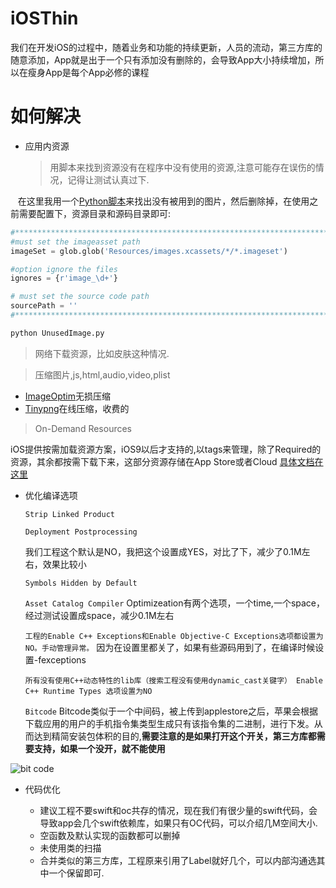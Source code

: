# iOSThin
我们在开发iOS的过程中，随着业务和功能的持续更新，人员的流动，第三方库的随意添加，App就是出于一个只有添加没有删除的，会导致App大小持续增加，所以在瘦身App是每个App必修的课程

# 如何解决

* 应用内资源

    > 用脚本来找到资源没有在程序中没有使用的资源,注意可能存在误伤的情况，记得让测试认真过下.
    
    在这里我用一个[Python脚本](https://github.com/jezzmemo/iOSThin/blob/master/UnusedImage.py)来找出没有被用到的图片，然后删除掉，在使用之前需要配置下，资源目录和源码目录即可:
```python
#***************************************************************************
#must set the imageasset path
imageSet = glob.glob('Resources/images.xcassets/*/*.imageset')

#option ignore the files
ignores = {r'image_\d+'}

# must set the source code path
sourcePath = ''
#***************************************************************************
```
```sh
python UnusedImage.py
```
> 网络下载资源，比如皮肤这种情况.
    
> 压缩图片,js,html,audio,video,plist

- [ImageOptim](https://imageoptim.com/)无损压缩
- [Tinypng](https://tinypng.com/)在线压缩，收费的
    
> On-Demand Resources

iOS提供按需加载资源方案，iOS9以后才支持的,以tags来管理，除了Required的资源，其余都按需下载下来，这部分资源存储在App Store或者Cloud
[具体文档在这里](https://developer.apple.com/library/content/documentation/FileManagement/Conceptual/On_Demand_Resources_Guide/index.html#//apple_ref/doc/uid/TP40015083-CH2-SW1)

* 优化编译选项

    `Strip Linked Product`
    
    `Deployment Postprocessing`

    我们工程这个默认是NO，我把这个设置成YES，对比了下，减少了0.1M左右，效果比较小
    
    `Symbols Hidden by Default`

    `Asset Catalog Compiler`
    Optimizeation有两个选项，一个time,一个space，经过测试设置成space，减少0.1M左右

    `工程的Enable C++ Exceptions和Enable Objective-C Exceptions选项都设置为NO。手动管理异常。`
    因为在设置里都关了，如果有些源码用到了，在编译时候设置-fexceptions

    `所有没有使用C++动态特性的lib库（搜索工程没有使用dynamic_cast关键字） Enable C++ Runtime Types 选项设置为NO`

    `Bitcode`
Bitcode类似于一个中间码，被上传到applestore之后，苹果会根据下载应用的用户的手机指令集类型生成只有该指令集的二进制，进行下发。从而达到精简安装包体积的目的,__需要注意的是如果打开这个开关，第三方库都需要支持，如果一个没开，就不能使用__

![bit code](https://lowlevelbits.org/img/bitcode-demystified/app_thinning.png)
    

* 代码优化

    * 建议工程不要swift和oc共存的情况，现在我们有很少量的swift代码，会导致app会几个swift依赖库，如果只有OC代码，可以介绍几M空间大小.
    * 空函数及默认实现的函数都可以删掉
    * 未使用类的扫描
    * 合并类似的第三方库，工程原来引用了Label就好几个，可以内部沟通选其中一个保留即可.
